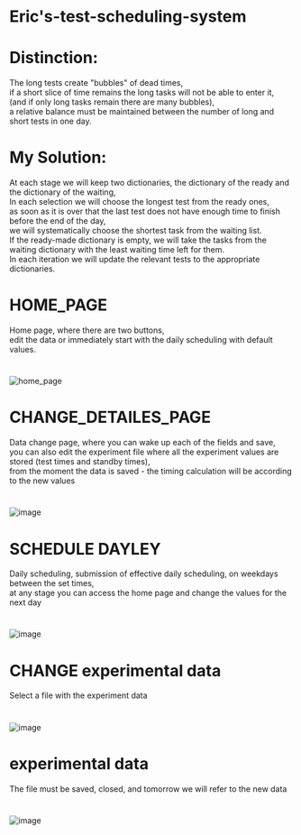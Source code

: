 # Eric's-test-scheduling-system
# Distinction:
The long tests create "bubbles" of dead times,\
if a short slice of time remains the long tasks will not be able to enter it,\
(and if only long tasks remain there are many bubbles), \
a relative balance must be maintained between the number of long and short tests in one day.
# My Solution:
At each stage we will keep two dictionaries, the dictionary of the ready and the dictionary of the waiting,\
In each selection we will choose the longest test from the ready ones, \
as soon as it is over that the last test does not have enough time to finish before the end of the day,\
we will systematically choose the shortest task from the waiting list.\
If the ready-made dictionary is empty, we will take the tasks from the waiting dictionary with the least waiting time left for them.\
In each iteration we will update the relevant tests to the appropriate dictionaries.
# HOME_PAGE
Home page, where there are two buttons,\
edit the data or immediately start with the daily scheduling with default values.
#
![home_page](https://user-images.githubusercontent.com/57223094/114956577-d6f2f980-9e67-11eb-91dd-cb0c48541287.PNG)

# CHANGE_DETAILES_PAGE
Data change page, where you can wake up each of the fields and save, \
you can also edit the experiment file where all the experiment values are stored (test times and standby times), \
from the moment the data is saved - the timing calculation will be according to the new values
#
![image](https://user-images.githubusercontent.com/57223094/114956775-3bae5400-9e68-11eb-9966-9ea2fe170354.png)

# SCHEDULE DAYLEY
Daily scheduling, submission of effective daily scheduling, on weekdays between the set times,\
at any stage you can access the home page and change the values for the next day
# 
![image](https://user-images.githubusercontent.com/57223094/115002006-e9dbed00-9eac-11eb-8610-c4a6cce3dc19.png)

# CHANGE experimental data
Select a file with the experiment data
#
![image](https://user-images.githubusercontent.com/57223094/114957008-c4c58b00-9e68-11eb-8642-38772d2cde32.png)

# experimental data
The file must be saved, closed, and tomorrow we will refer to the new data
#
![image](https://user-images.githubusercontent.com/57223094/114957112-fd656480-9e68-11eb-9d08-d6cbe7fabeb3.png)

